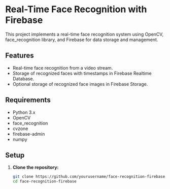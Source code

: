 # Real-Time Face Recognition with Firebase

This project implements a real-time face recognition system using OpenCV, face_recognition library, and Firebase for data storage and management.

## Features

- Real-time face recognition from a video stream.
- Storage of recognized faces with timestamps in Firebase Realtime Database.
- Optional storage of recognized face images in Firebase Storage.

## Requirements

- Python 3.x
- OpenCV
- face_recognition
- cvzone
- firebase-admin
- numpy

## Setup

1. **Clone the repository:**
   ```bash
   git clone https://github.com/yourusername/face-recognition-firebase.git
   cd face-recognition-firebase

